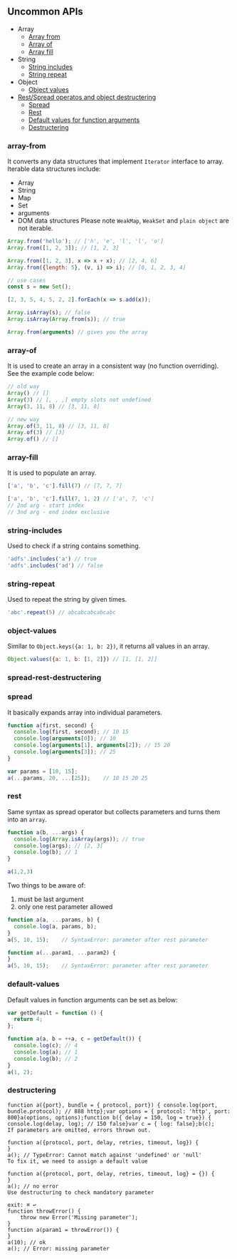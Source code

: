 ## Uncommon APIs

* Array
  * [Array from](#array-from)
  * [Array of](#array-of)
  * [Array fill](#array-fill)
* String
  * [String includes](#string-includes)
  * [String repeat](#string-repeat)
* Object
  * [Object values](#object-values)
* [Rest/Spread operatos and object destructering](#spread-rest-destructering)
  * [Spread](#spread)
  * [Rest](#rest)
  * [Default values for function arguments](#default-values)
  * [Destructering](#destructering)

### array-from
It converts any data structures that implement `Iterator` interface to array.
Iterable data structures include:
  * Array
  * String
  * Map
  * Set
  * arguments
  * DOM data structures
Please note `WeakMap`, `WeakSet` and `plain object` are not iterable.

```js
Array.from('hello'); // ['h', 'e', 'l', 'l', 'o']
Array.from([1, 2, 3]); // [1, 2, 3]

Array.from([1, 2, 3], x => x + x); // [2, 4, 6]
Array.from({length: 5}, (v, i) => i); // [0, 1, 2, 3, 4]
```

```js
// use cases
const s = new Set();

[2, 3, 5, 4, 5, 2, 2].forEach(x => s.add(x));

Array.isArray(s); // false
Array.isArray(Array.from(s)); // true

Array.from(arguments) // gives you the array
```
### array-of
It is used to create an array in a consistent way (no function overriding). See the example code below:

```js
// old way
Array() // []
Array(3) // [, , ,] empty slots not undefined
Array(3, 11, 8) // [3, 11, 8]

// new way
Array.of(3, 11, 8) // [3, 11, 8]
Array.of(3) // [3]
Array.of() // []
```

### array-fill
It is used to populate an array.

```js
['a', 'b', 'c'].fill(7) // [7, 7, 7]

['a', 'b', 'c'].fill(7, 1, 2) // ['a', 7, 'c']
// 2nd arg - start index
// 3nd arg - end index exclusive
```

### string-includes
Used to check if a string contains something.

```js
'adfs'.includes('a') // true
'adfs'.includes('ad') // false
```

### string-repeat
Used to repeat the string by given times.

```js
'abc'.repeat(5) // abcabcabcabcabc
```

### object-values
Similar to `Object.keys({a: 1, b: 2})`, it returns all values in an array.

```js
Object.values({a: 1, b: [1, 2]}) // [1, [1, 2]]
```

### spread-rest-destructering

### spread
It basically expands array into individual parameters.

```js
function a(first, second) {
  console.log(first, second); // 10 15
  console.log(arguments[0]); // 10
  console.log(arguments[1], arguments[2]); // 15 20
  console.log(arguments[3]); // 25
}

var params = [10, 15];
a(...params, 20, ...[25]);    // 10 15 20 25
```

### rest
Same syntax as spread operator but collects parameters and turns them into an `array`.

```js
function a(b, ...args) {
  console.log(Array.isArray(args)); // true
  console.log(args); // [2, 3]
  console.log(b); // 1
}

a(1,2,3)
```

Two things to be aware of:

1. must be last argument
2. only one rest parameter allowed

```js
function a(a, ...params, b) {
  console.log(a, params, b);
}
a(5, 10, 15);    // SyntaxError: parameter after rest parameter

function a(...param1, ...param2) {
}
a(5, 10, 15);    // SyntaxError: parameter after rest parameter
```
### default-values

Default values in function arguments can be set as below:
```js
var getDefault = function () {
  return 4;
};

function a(a, b = ++a, c = getDefault()) {
  console.log(c); // 4
  console.log(a); // 1
  console.log(b); // 2
}
a(1, 2);
```

### destructering

```
function a({port}, bundle = { protocol, port}) { console.log(port, bundle.protocol); // 888 http};var options = { protocol: 'http', port: 800}a(options, options);function b({ delay = 150, log = true}) { console.log(delay, log); // 150 false}var c = { log: false};b(c);
If parameters are omitted, errors thrown out.

function a({protocol, port, delay, retries, timeout, log}) {
}
a(); // TypeError: Cannot match against 'undefined' or 'null'
To fix it, we need to assign a default value

function a({protocol, port, delay, retries, timeout, log} = {}) {
}
a(); // no error
Use destructuring to check mandatory parameter

exit: ⌘ ↩
function throwError() {
    throw new Error('Missing parameter');
}
function a(param1 = throwError()) {
}
a(10); // ok
a(); // Error: missing parameter
```
